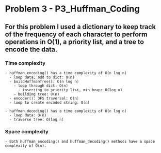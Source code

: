 # Problem 3 - P3_Huffman_Coding

  ## For this problem I used a dictionary to keep track of the frequency of each character to perform operations in O(1), a priority list, and a tree to encode the data.
  
  ### Time complexity
    - huffman_encoding() has a time complexity of O(n log n)
      - loop data, add to dict: O(n)
      - buildHuffmanTree(): O(n log n)
        - loop through dict: O(n)
          - inserting to priority list, min heap: O(log n)
        - building tree: O(n)
      - encoder(): DFS traversal: O(n)
      - loop to create encoded string: O(n)

    - huffman_decoding() has a time complexity of O(n log n)
      - loop data: O(n)
      - traverse tree: O(log n)

  ### Space complexity
    - Both huffman_encoding() and huffman_decoding() methods have a space complexity of O(n). 